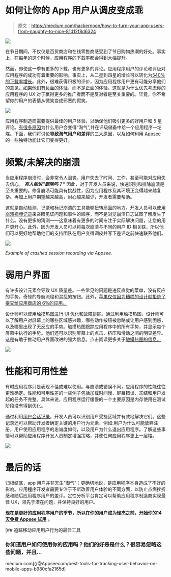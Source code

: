 # 如何让你的 App 用户从调皮变成乖

> 原文：<https://medium.com/hackernoon/how-to-turn-your-app-users-from-naughty-to-nice-81d12f8d6324>

![](img/0af95a945ce01c8653b5d7748b005081.png)

在节日期间，不仅仅是百货商店和在线零售商感受到了节日购物热潮的好处。事实上，在每年的这个时候，应用程序的下载率都会得到大幅提升。

然而，即使这一季有更多的下载，也有更多的评论。应用程序用户的评论和评级对应用程序的成功有着重要的影响。事实上，从二星到四星的增长可以转化为[540%的下载率增长](https://www.kahuna.com/resources/how-app-store-ratings-impact-app-downloads/)。此外，很难获得积极的评价，因为应用程序用户更有可能分享他们的意见[，如果他们有负面的体验](https://blog.appsee.com/how-important-are-app-ratings-and-reviews-to-users/?cpnid=701b0000000Wd7c&utm_source=medium&utm_medium=link&utm_campaign=how_to_turn_users_naughty_nice&utm_content=how_important_app_ratings_reviews_users)，而不是正面的体验。这就是为什么优先考虑你的应用程序的 UX 对于赢得更多的推广者而不是反对者是至关重要的。毕竟，你不希望你的用户的表情从微笑变成邪恶的假笑。

![](img/5dc6033a67f65250ffa336cfb794733d.png)

应用程序制造商需要提供最佳的用户体验，以确保他们吸引更多的好用户和 5 星评论。[有很多原因](http://blog.monkop.com/post/120657007496/9-causes-of-bad-app-reviews)为什么用户会变得“淘气”,并在评级储备中给一个应用程序一坨煤。下面，我们将讨论**导致淘气用户和差评**的三大原因，以及如何利用 [Appsee](https://www.appsee.com/?cpnid=701b0000000Wd7c&utm_source=medium&utm_medium=link&utm_campaign=how_to_turn_users_naughty_nice&utm_content=appsee_home_link) 的一些独特功能让它们变得更好。

# 频繁/未解决的崩溃

当应用程序崩溃时，会非常令人沮丧。用户失去了时间、工作，甚至可能对应用失去信心。 ***有人能说“删除吗？”*** 因此，对于开发人员来说，快速识别和排除崩溃是至关重要的。修复崩溃可能具有挑战性，因为应用程序及其环境正变得越来越复杂。再加上用户期望越来越高，耐心越来越少，开发者需要帮助。

这就是自动检测、记录和标记崩溃的工具能够扭转局面的地方。开发人员可以使用[崩溃视频记录](https://www.appsee.com/features/crash-videos-and-symbolication?cpnid=701b0000000Wd7c&utm_source=medium&utm_medium=link&utm_campaign=how_to_turn_users_naughty_nice&utm_content=crash_reporting_feature)来亲眼见证问题和事件的顺序，而不是浏览崩溃日志试图了解发生了什么。没有更多的猜测——这意味着有更多的时间专注于实际解决问题，让您的用户更开心。此外，因为开发人员可以将每次崩溃与不同的用户 ID 相关联，所以他们可以更好地帮助他们的支持团队在用户变得调皮并写下差评之前快速联系他们。

![](img/583978bcc43317f5a410f8b4305691ca.png)

*Example of crashed session recording via Appsee.*

# 弱用户界面

有许多设计元素会导致 UX 质量差。一些常见的问题是违反直觉的菜单，没有反应的手势，奇怪的导航流程和混乱的按钮。此外，[苹果仅仅因为糟糕的设计就拒绝了提交给应用商店的 6%的应用。](https://developer.apple.com/app-store/review/rejections/)

设计师可以使用[触摸热图进行 UI 优化和故障排除](https://www.appsee.com/features/touch-heatmaps?cpnid=701b0000000Wd7c&utm_source=medium&utm_medium=link&utm_campaign=how_to_turn_users_naughty_nice&utm_content=touch_heatmaps_feature)。通过利用触摸热图，设计师可以了解用户对屏幕上的哪些区域感兴趣，哪些动作按钮被忽略或让用户感到困惑，以及哪里出现了无反应的手势。触摸热图跟踪应用程序中的所有手势，并显示每个屏幕中执行的手势。他们还可以识别屏幕上的点击、挤压和滑动之间的明显差异。这是有助于推动用户界面改进的强大信息。点击阅读更多关于[触摸热图的信息。](https://www.appsee.com/ebooks/the-complete-handbook-for-touch-heatmap-analytics?cpnid=701b0000000Wd7c&utm_source=medium&utm_medium=link&utm_campaign=how_to_turn_users_naughty_nice&utm_content=touch_heatmaps_ebook)

![](img/73f5dd31e389663e84ea88b613c5d915.png)

# 性能和可用性差

有时应用程序只是表现不佳或难以使用。与崩溃或错误不同，应用程序的性能往往更难确定。性能和可用性差的一些例子包括加载时间慢、屏幕错误、冻结和用户发起的任务不完整。具体来说，应用程序运行缓慢的一个主要原因是内存使用在测试阶段没有得到优化。

通过利用[用户会话记录](https://www.appsee.com/features/user-recordings?cpnid=701b0000000Wd7c&utm_source=medium&utm_medium=link&utm_campaign=how_to_turn_users_naughty_nice&utm_content=user_recordings_feature)，开发人员可以识别用户受挫区域并有效地解决它们。这些记录还可以帮助开发者确定关键的用户行为元素，例如:用户为什么可能放弃注册，用户使用应用程序的忠诚度如何，以及用户为什么退出应用程序。了解这些事情可以帮助应用程序开发人员制定增强策略，并使任何应用程序更上一层楼。

![](img/c6a72d7fdf345432ae95d4cacaecf585.png)

# 最后的话

归根结底，app 用户并非天生“淘气”；更确切地说，是应用程序本身造成了不好的影响。应用程序开发者需要专注于不断改善用户体验的不同方面，以防止点燃挫折感和随后应用程序用户的差评。定性分析平台肯定可以帮助应用程序制造商实现最佳 UX，领先于潜在问题，并保持良好的用户。

**现在是更好的应用程序用户的季节，所以在你的用户成为怪杰之前，开始你的**[**14 天免费 Appsee 试用**](https://www.appsee.com/start?cpnid=701b0000000Wd7c&utm_source=medium&utm_medium=link&utm_campaign=how_to_turn_users_naughty_nice&utm_content=free_trial_link) **。**

[](/@Appseecom/best-tools-for-tracking-user-behavior-on-mobile-apps-b980cfa2165d) [## 追踪移动应用用户行为的最佳工具

### 你知道用户如何使用你的应用吗？他们的好恶是什么？很容易忽略这些问题，并且…

medium.com](/@Appseecom/best-tools-for-tracking-user-behavior-on-mobile-apps-b980cfa2165d)